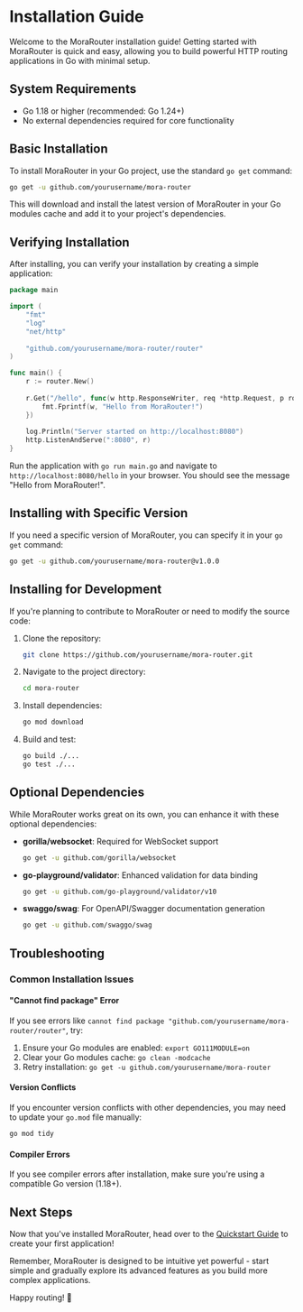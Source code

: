 # Installation Guide

Welcome to the MoraRouter installation guide! Getting started with MoraRouter is quick and easy, allowing you to build powerful HTTP routing applications in Go with minimal setup.

## System Requirements

- Go 1.18 or higher (recommended: Go 1.24+)
- No external dependencies required for core functionality

## Basic Installation

To install MoraRouter in your Go project, use the standard `go get` command:

```bash
go get -u github.com/yourusername/mora-router
```

This will download and install the latest version of MoraRouter in your Go modules cache and add it to your project's dependencies.

## Verifying Installation

After installing, you can verify your installation by creating a simple application:

```go
package main

import (
    "fmt"
    "log"
    "net/http"
    
    "github.com/yourusername/mora-router/router"
)

func main() {
    r := router.New()
    
    r.Get("/hello", func(w http.ResponseWriter, req *http.Request, p router.Params) {
        fmt.Fprintf(w, "Hello from MoraRouter!")
    })
    
    log.Println("Server started on http://localhost:8080")
    http.ListenAndServe(":8080", r)
}
```

Run the application with `go run main.go` and navigate to `http://localhost:8080/hello` in your browser. You should see the message "Hello from MoraRouter!".

## Installing with Specific Version

If you need a specific version of MoraRouter, you can specify it in your `go get` command:

```bash
go get -u github.com/yourusername/mora-router@v1.0.0
```

## Installing for Development

If you're planning to contribute to MoraRouter or need to modify the source code:

1. Clone the repository:
   ```bash
   git clone https://github.com/yourusername/mora-router.git
   ```

2. Navigate to the project directory:
   ```bash
   cd mora-router
   ```

3. Install dependencies:
   ```bash
   go mod download
   ```

4. Build and test:
   ```bash
   go build ./...
   go test ./...
   ```

## Optional Dependencies

While MoraRouter works great on its own, you can enhance it with these optional dependencies:

- **gorilla/websocket**: Required for WebSocket support
  ```bash
  go get -u github.com/gorilla/websocket
  ```

- **go-playground/validator**: Enhanced validation for data binding
  ```bash
  go get -u github.com/go-playground/validator/v10
  ```

- **swaggo/swag**: For OpenAPI/Swagger documentation generation
  ```bash
  go get -u github.com/swaggo/swag
  ```

## Troubleshooting

### Common Installation Issues

#### "Cannot find package" Error

If you see errors like `cannot find package "github.com/yourusername/mora-router/router"`, try:

1. Ensure your Go modules are enabled: `export GO111MODULE=on`
2. Clear your Go modules cache: `go clean -modcache`
3. Retry installation: `go get -u github.com/yourusername/mora-router`

#### Version Conflicts

If you encounter version conflicts with other dependencies, you may need to update your `go.mod` file manually:

```bash
go mod tidy
```

#### Compiler Errors

If you see compiler errors after installation, make sure you're using a compatible Go version (1.18+).

## Next Steps

Now that you've installed MoraRouter, head over to the [Quickstart Guide](quickstart.md) to create your first application!

Remember, MoraRouter is designed to be intuitive yet powerful - start simple and gradually explore its advanced features as you build more complex applications.

Happy routing! 🚀
